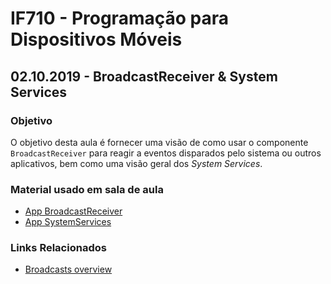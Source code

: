 # IF710 - Programação para Dispositivos Móveis

## 02.10.2019 - BroadcastReceiver & System Services

### Objetivo

O objetivo desta aula é fornecer uma visão de como usar o componente `BroadcastReceiver` para reagir a eventos disparados pelo sistema ou outros aplicativos, bem como uma visão geral dos _System Services_. 

### Material usado em sala de aula

- [App BroadcastReceiver](https://github.com/if710/if710.github.io/tree/master/2019-10-02/BroadcastReceiver/)
- [App SystemServices](https://github.com/if710/if710.github.io/tree/master/2019-10-02/SystemServices/)
  
### Links Relacionados

- [Broadcasts overview](https://developer.android.com/guide/components/broadcasts)